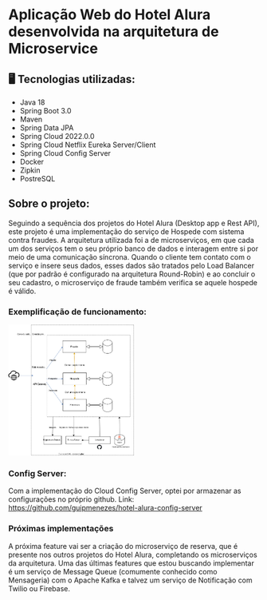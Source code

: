 # Aplicação Web do Hotel Alura desenvolvida na arquitetura de Microservice

## 🖥️ Tecnologias utilizadas:
* Java 18
* Spring Boot 3.0
* Maven
* Spring Data JPA
* Spring Cloud 2022.0.0
* Spring Cloud Netflix Eureka Server/Client
* Spring Cloud Config Server
* Docker
* Zipkin
* PostreSQL

## Sobre o projeto:
Seguindo a sequência dos projetos do Hotel Alura (Desktop app e Rest API), este projeto é uma implementação do serviço de Hospede com sistema contra fraudes.
A arquitetura utilizada foi a de microserviços, em que cada um dos serviços tem o seu próprio banco de dados e interagem entre si por meio de uma comunicação síncrona.
Quando o cliente tem contato com o serviço e insere seus dados, esses dados são tratados pelo Load Balancer (que por padrão é configurado na arquitetura Round-Robin) e ao concluir o seu cadastro, o microserviço de fraude também verifica se aquele hospede é válido.
<br>
### Exemplificação de funcionamento:
<img width=50% height=50% src="exemplificação.svg" />
<br>

### Config Server:
Com a implementação do Cloud Config Server, optei por armazenar as configurações no próprio github.
Link: https://github.com/guipmenezes/hotel-alura-config-server

### Próximas implementações

A próxima feature vai ser a criação do microserviço de reserva, que é presente nos outros projetos do Hotel Alura, completando os microserviços da arquitetura. Uma das últimas features que estou buscando implementar é um serviço de Message Queue (comumente conhecido como Mensageria) com o Apache Kafka e talvez um serviço de Notificação com Twilio ou Firebase.
<br>
<br>
